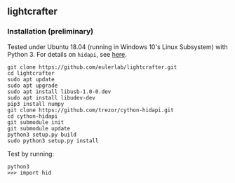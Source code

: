 ## lightcrafter

### Installation (preliminary)

Tested under Ubuntu 18.04 (running in Windows 10's Linux Subsystem) with Python 3. For details on `hidapi`, see [here](/https://pypi.org/project/hidapi/0.7.99.post19/#install).

```
git clone https://github.com/eulerlab/lightcrafter.git
cd lightcrafter
sudo apt update
sudo apt upgrade
sudo apt install libusb-1.0-0.dev
sudo apt install libudev-dev
pip3 install numpy
git clone https://github.com/trezor/cython-hidapi.git
cd cython-hidapi
git submodule init
git submodule update
python3 setup.py build
sudo python3 setup.py install
```

Test by running:
```
python3
>>> import hid
```

